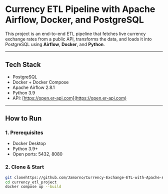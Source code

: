 # Currency ETL Pipeline with Apache Airflow, Docker, and PostgreSQL

This project is an end-to-end ETL pipeline that fetches live currency exchange rates from a public API, transforms the data, and loads it into PostgreSQL using **Airflow**, **Docker**, and **Python**.

---

## Tech Stack

- PostgreSQL
- Docker + Docker Compose
- Apache Airflow 2.8.1
- Python 3.9
- API: [https://open.er-api.com](https://open.er-api.com)

---

## How to Run

### 1. Prerequisites

- Docker Desktop
- Python 3.9+
- Open ports: 5432, 8080

### 2. Clone & Start

```bash
git clonehttps://github.com/Jamorno/Currency-Exchange-ETL-with-Apache-Airflow-Docker-PostgreSQL-.git
cd currency_etl_project
docker compose up --build